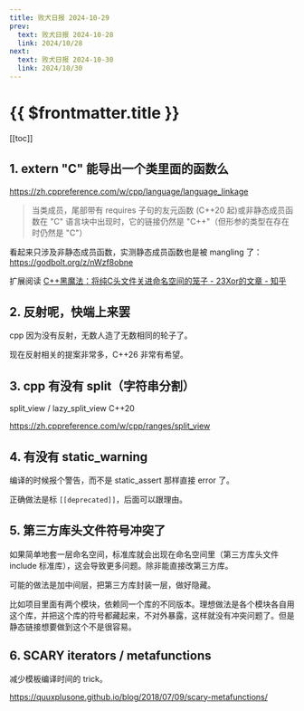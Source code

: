 ```yaml
---
title: 败犬日报 2024-10-29
prev:
  text: 败犬日报 2024-10-28
  link: 2024/10/28
next:
  text: 败犬日报 2024-10-30
  link: 2024/10/30
---
```


# {{ $frontmatter.title }}

[[toc]]

## 1. extern "C" 能导出一个类里面的函数么

<https://zh.cppreference.com/w/cpp/language/language_linkage>

> 当类成员，尾部带有 requires 子句的友元函数 (C++20 起)或非静态成员函数在 "C" 语言块中出现时，它的链接仍然是 "C++"（但形参的类型在存在时仍然是 "C"）

看起来只涉及非静态成员函数，实测静态成员函数也是被 mangling 了：<https://godbolt.org/z/nWzf8obne>

扩展阅读 [C++黑魔法：将纯C头文件关进命名空间的笼子 - 23Xor的文章 - 知乎](https://zhuanlan.zhihu.com/p/2161221643)

## 2. 反射呢，快端上来罢

cpp 因为没有反射，无数人造了无数相同的轮子了。

现在反射相关的提案非常多，C++26 非常有希望。

## 3. cpp 有没有 split（字符串分割）

split_view / lazy_split_view C++20

<https://zh.cppreference.com/w/cpp/ranges/split_view>

## 4. 有没有 static_warning

编译的时候报个警告，而不是 static_assert 那样直接 error 了。

正确做法是标 `[[deprecated]]`，后面可以跟理由。

## 5. 第三方库头文件符号冲突了

如果简单地套一层命名空间，标准库就会出现在命名空间里（第三方库头文件 include 标准库），这会导致更多问题。除非能直接改第三方库。

可能的做法是加中间层，把第三方库封装一层，做好隐藏。

比如项目里面有两个模块，依赖同一个库的不同版本。理想做法是各个模块各自用这个库，并把这个库的符号都藏起来，不对外暴露，这样就没有冲突问题了。但是静态链接想要做到这个不是很容易。

## 6. SCARY iterators / metafunctions

减少模板编译时间的 trick。

<https://quuxplusone.github.io/blog/2018/07/09/scary-metafunctions/>
